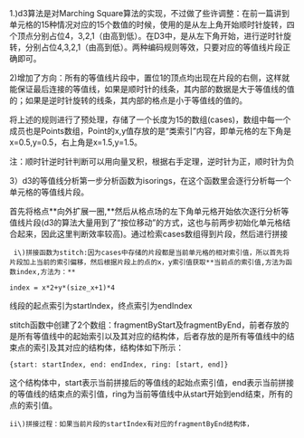 1.\)d3算法是对Marching Square算法的实现，不过做了些许调整：在前一篇讲到单元格的15种情况对应的15个数值的时候，使用的是从左上角开始顺时针旋转，四个顶点分别占位4，3,2,1（由高到低）。在D3中，是从左下角开始，进行逆时针旋转，分别占位4,3,2,1（由高到低）。两种编码规则等效，只要对应的等值线片段正确即可。

2\)增加了方向：所有的等值线片段中，置位1的顶点均出现在片段的右侧，这样就能保证最后连接的等值线，如果是顺时针的线条，其内部的数据是大于等值线的值的；如果是逆时针旋转的线条，其内部的格点是小于等值线的值的。

将上述的规则进行了预处理，存储了一个长度为15的数组\(cases\)，数组中每一个成员也是Points数组，Point的x,y值存放的是“类索引”内容，即单元格的左下角是x=0.5,y=0.5，右上角是x=1.5,y=1.5。

注：顺时针逆时针判断可以用向量叉积，根据右手定理，逆时针为正，顺时针为负

3）d3的等值线分析第一步分析函数为isorings，在这个函数里会逐行分析每一个单元格的等值线片段。

首先将格点**向外扩展一圈,**然后从格点场的左下角单元格开始依次逐行分析等值线片段\(d3的算法大量用到了“按位移动”的方式，这也与前两步初始化单元格结合起来，因此这里判断效率较高\)。通过检索cases数组得到片段，然后进行拼接

     i\)拼接函数为stitch:因为cases中存储的片段都是当前单元格的相对索引值，所以首先将片段加上当前的索引偏移，然后根据片段上的点的x，y索引值获取**当前点的索引值,方法为函数index,方法为：**

```
index = x*2+y*(size_x+1)*4
```

线段的起点索引为startIndex，终点索引为endIndex

stitch函数中创建了2个数组：fragmentByStart及fragmentByEnd，前者存放的是所有等值线中的起始索引以及其对应的结构体，后者存放的是所有等值线中的结束点的索引及其对应的结构体，结构体如下所示：

```
{start: startIndex, end: endIndex, ring: [start, end]}
```

这个结构体中，start表示当前拼接后的等值线的起始点索引值，end表示当前拼接的等值线的结束点的索引值，ring为当前等值线中从start开始到end结束，所有的点的索引值。

    ii\)拼接过程：如果当前片段的startIndex有对应的fragmentByEnd结构体，



